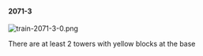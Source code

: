 #### 2071-3
![train-2071-3-0.png](https://github.com/lil-lab/nlvr/raw/master/nlvr/train/images/69/train-2071-3-0.png "train-2071-3-0.png")

There are at least 2 towers with yellow blocks at the base